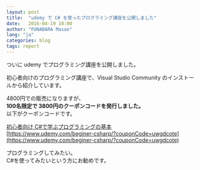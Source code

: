 ```yaml
---
layout: post
title:  "udemy で C# を使ったプログラミング講座を公開しました"
date:   2016-04-19 10:00
author: "FUNABARA Masao"
lang: "ja"
categories: blog
tags: report
---
```


ついに udemy でプログラミング講座を公開しました。

初心者向けのプログラミング講座で、Visual Studio Community のインストールから紹介しています。

4800円での販売になりますが、  
**100名限定で 3800円のクーポンコードを発行しました。**  
以下がクーポンコードです。

[初心者向け C#で学ぶプログラミングの基本](https://www.udemy.com/beginer-csharp/?couponCode=uwgdcote)  
[https://www.udemy.com/beginer-csharp/?couponCode=uwgdcote](https://www.udemy.com/beginer-csharp/?couponCode=uwgdcote)

プログラミングしてみたい。  
C#を使ってみたいという方にお勧めです。
